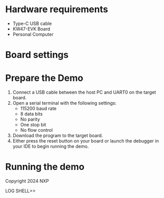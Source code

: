 Hardware requirements
=====================
- Type-C USB cable
- KW47-EVK Board
- Personal Computer

Board settings
============

Prepare the Demo
===============
1.  Connect a USB cable between the host PC and UART0 on the target board. 
2.  Open a serial terminal with the following settings:
    - 115200 baud rate
    - 8 data bits
    - No parity
    - One stop bit
    - No flow control
3.  Download the program to the target board.
4.  Either press the reset button on your board or launch the debugger in your IDE to begin running the demo.

Running the demo
================
Copyright  2024  NXP

LOG SHELL>> 